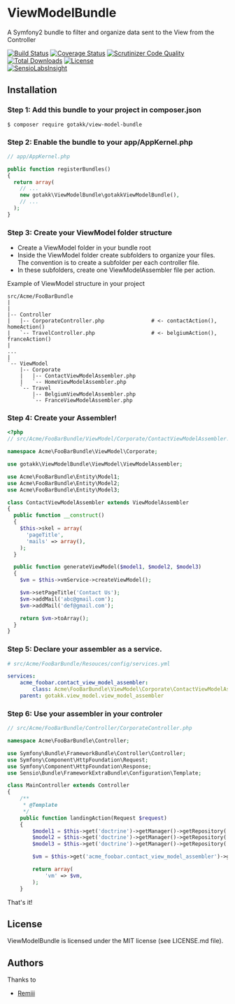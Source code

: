 # ViewModelBundle

A Symfony2 bundle to filter and organize data sent to the View from the Controller

[![Build Status](https://travis-ci.org/gotakk/ViewModelBundle.svg?branch=master)](https://travis-ci.org/gotakk/ViewModelBundle)
[![Coverage Status](https://coveralls.io/repos/gotakk/ViewModelBundle/badge.svg?branch=master&service=github)](https://coveralls.io/github/gotakk/ViewModelBundle?branch=master)
[![Scrutinizer Code Quality](https://scrutinizer-ci.com/g/gotakk/ViewModelBundle/badges/quality-score.png?b=master)](https://scrutinizer-ci.com/g/gotakk/ViewModelBundle/?branch=master)
[![Total Downloads](https://poser.pugx.org/gotakk/view-model-bundle/downloads)](https://packagist.org/packages/gotakk/view-model-bundle)
[![License](https://poser.pugx.org/gotakk/view-model-bundle/license)](https://packagist.org/packages/gotakk/view-model-bundle)  
[![SensioLabsInsight](https://insight.sensiolabs.com/projects/78a4326b-43d1-4c2e-917c-dc1e013fca95/big.png)](https://insight.sensiolabs.com/projects/78a4326b-43d1-4c2e-917c-dc1e013fca95)

## Installation

### Step 1: Add this bundle to your project in composer.json

```
$ composer require gotakk/view-model-bundle
```

### Step 2: Enable the bundle to your app/AppKernel.php

```php
// app/AppKernel.php

public function registerBundles()
{
  return array(
    // ...
    new gotakk\ViewModelBundle\gotakkViewModelBundle(),
    // ...
  );
}
```

### Step 3: Create your ViewModel folder structure

* Create a ViewModel folder in your bundle root
* Inside the ViewModel folder create subfolders to organize your files. The convention is to create a subfolder per each controller file.
* In these subfolders, create one ViewModelAssembler file per action.

Example of ViewModel structure in your project

```
src/Acme/FooBarBundle
|
|
|-- Controller
|   |-- CorporateController.php               # <- contactAction(), homeAction()
|   `-- TravelController.php                  # <- belgiumAction(), franceAction()
|
...
|
`-- ViewModel
    |-- Corporate
    |   |-- ContactViewModelAssembler.php
    |   `-- HomeViewModelAssembler.php
    `-- Travel
        |-- BelgiumViewModelAssembler.php
        `-- FranceViewModelAssembler.php
```

### Step 4: Create your Assembler!

```php
<?php
// src/Acme/FooBarBundle/ViewModel/Corporate/ContactViewModelAssembler.php

namespace Acme\FooBarBundle\ViewModel\Corporate;

use gotakk\ViewModelBundle\ViewModel\ViewModelAssembler;

use Acme\FooBarBundle\Entity\Model1;
use Acme\FooBarBundle\Entity\Model2;
use Acme\FooBarBundle\Entity\Model3;

class ContactViewModelAssembler extends ViewModelAssembler
{
  public function __construct()
  {
    $this->skel = array(
      'pageTitle',
      'mails' => array(),
    );
  }

  public function generateViewModel($model1, $model2, $model3)
  {
    $vm = $this->vmService->createViewModel();

    $vm->setPageTitle('Contact Us');
    $vm->addMail('abc@gmail.com');
    $vm->addMail('def@gmail.com');

    return $vm->toArray();
  }
}
```

### Step 5: Declare your assembler as a service.

```yml
# src/Acme/FooBarBundle/Resouces/config/services.yml

services:
    acme_foobar.contact_view_model_assembler:
        class: Acme\FooBarBundle\ViewModel\Corporate\ContactViewModelAssembler
	parent: gotakk.view_model.view_model_assembler
```

### Step 6: Use your assembler in your controler

```php
// src/Acme/FooBarBundle/Controller/CorporateController.php

namespace Acme\FooBarBundle\Controller;

use Symfony\Bundle\FrameworkBundle\Controller\Controller;
use Symfony\Component\HttpFoundation\Request;
use Symfony\Component\HttpFoundation\Response;
use Sensio\Bundle\FrameworkExtraBundle\Configuration\Template;

class MainController extends Controller
{
    /**
     * @Template
     */
    public function landingAction(Request $request)
    {
        $model1 = $this->get('doctrine')->getManager()->getRepository('AcmeFooBarBundleBundle:Model1')->findAll();
        $model2 = $this->get('doctrine')->getManager()->getRepository('AcmeFooBarBundleBundle:Model2')->findAll();
        $model3 = $this->get('doctrine')->getManager()->getRepository('AcmeFooBarBundleBundle:Model3')->findAll();

        $vm = $this->get('acme_foobar.contact_view_model_assembler')->generateViewModel($model1, $model2, $model3);

        return array(
            'vm' => $vm,
        );
    }
```

That's it!

## License

ViewModelBundle is licensed under the MIT license (see LICENSE.md file).

## Authors

Thanks to
* [Remiii](https://github.com/Remiii)
